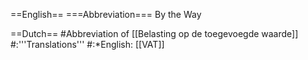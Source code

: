 ==English==
===Abbreviation===
By the Way

==Dutch==
#Abbreviation of [[Belasting op de toegevoegde waarde]]
#:'''Translations'''
#:*English: [[VAT]]